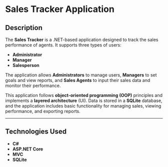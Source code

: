 # Sales Tracker Application

## Description

The **Sales Tracker** is a .NET-based application designed to track the sales performance of agents. It supports three types of users:

- **Administrator**
- **Manager**
- **Salesperson**

The application allows **Administrators** to manage users, **Managers** to set goals and view reports, and **Sales Agents** to input their sales data and monitor their performance.

This application follows **object-oriented programming (OOP)** principles and implements a **layered architecture** (UI). Data is stored in a **SQLite** database, and the application includes basic functionality for managing sales, viewing performance, and exporting reports.

---

## Technologies Used

- **C#**
- **ASP.NET Core**
- **MVC**
- **SQLite**
